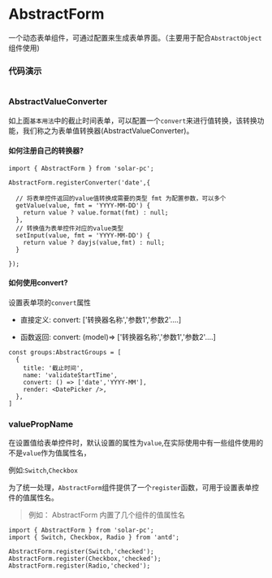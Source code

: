 # AbstractForm

一个动态表单组件，可通过配置来生成表单界面。（主要用于配合`AbstractObject`组件使用)

### 代码演示


<AppCodebox 
  console="true"
  src="src/abstract-form/demo/index.basic" 
  title="基本用法" 
  desc="通过配置，来生成一个带校验的表单界面" 
/>

<AppCodebox 
  src="src/abstract-form/demo/index.group" 
  title="表单分组" 
  desc="通过配置group，来生成一个分组表单" 
/>

<AppCodebox 
  src="src/abstract-form/demo/index.readonly" 
  title="只读表单" 
  desc="通过配置isReadOnly，来生成一个只读表单" 
/>


<AppCodebox 
  console="true"
  src="src/abstract-form/demo/index.isolation" 
  title="嵌套表单" 
  desc="通过AbstractForm.ISolation来构建一个嵌套的AbstractForm" 
/>

<AppCodebox 
  console="true"
  src="src/abstract-form/demo/index.textonly" 
  title="文本模式" 
  desc="通过设置每个表单的textonly来控制该表单项，仅展示成文本模式" 
/>

```props
```

### AbstractValueConverter

如上面`基本用法`中的截止时间表单，可以配置一个`convert`来进行值转换，该转换功能，我们称之为表单值转换器(AbstractValueConverter)。

#### 如何注册自己的转换器?

```tsx
import { AbstractForm } from 'solar-pc';

AbstractForm.registerConverter('date',{

  // 将表单控件返回的value值转换成需要的类型 fmt 为配置参数，可以多个
  getValue(value, fmt = 'YYYY-MM-DD') {
    return value ? value.format(fmt) : null;
  },
  // 转换值为表单控件对应的value类型
  setInput(value, fmt = 'YYYY-MM-DD') {
    return value ? dayjs(value,fmt) : null;
  }

});

```

#### 如何使用convert?

设置表单项的`convert`属性

- 直接定义: convert: ['转换器名称','参数1','参数2'....]

- 函数返回: convert: (model)=> ['转换器名称','参数1','参数2'....]

```tsx
const groups:AbstractGroups = [
  {
    title: '截止时间',
    name: 'validateStartTime',
    convert: () => ['date','YYYY-MM'],
    render: <DatePicker />,
  },
]
```

### valuePropName

在设置值给表单控件时，默认设置的属性为`value`,在实际使用中有一些组件使用的不是`value`作为值属性名，

例如:`Switch`,`Checkbox`

为了统一处理，`AbstractForm`组件提供了一个`register`函数，可用于设置表单控件的值属性名。

> 例如： AbstractForm 内置了几个组件的值属性名

```tsx
import { AbstractForm } from 'solar-pc';
import { Switch, Checkbox, Radio } from 'antd';

AbstractForm.register(Switch,'checked');
AbstractForm.register(Checkbox,'checked');
AbstractForm.register(Radio,'checked');

```